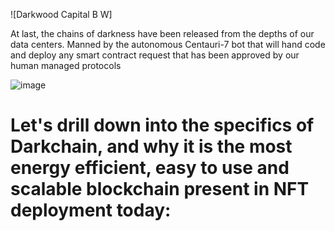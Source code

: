 ![Darkwood Capital B W]

At last, the chains of darkness have been released from the depths of our data centers. Manned by the autonomous Centauri-7 bot that will hand code and deploy any smart contract request that has been approved by our human managed protocols 

![image](https://user-images.githubusercontent.com/70815142/115796240-84519a00-a39f-11eb-9d4c-c57afacb5604.png)


# Let's drill down into the specifics of Darkchain, and why it is the most energy efficient, easy to use and scalable blockchain present in NFT deployment today:

